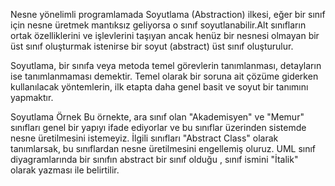 Nesne yönelimli programlamada Soyutlama (Abstraction) ilkesi, eğer bir sınıf için nesne üretmek mantıksız geliyorsa o sınıf soyutlanabilir.Alt sınıfların ortak özelliklerini ve işlevlerini taşıyan ancak henüz bir nesnesi olmayan bir üst sınıf oluşturmak istenirse bir soyut (abstract) üst sınıf oluşturulur.

Soyutlama, bir sınıfa veya metoda temel görevlerin tanımlanması, detayların ise tanımlanmaması demektir. Temel olarak bir soruna ait çözüme giderken kullanılacak yöntemlerin, ilk etapta daha genel basit ve soyut bir tanımını yapmaktır.

Soyutlama Örnek
Bu örnekte, ara sınıf olan "Akademisyen" ve "Memur" sınıfları genel bir yapıyı ifade ediyorlar ve bu sınıflar üzerinden sistemde nesne üretilmesini istemeyiz. İlgili sınıfları "Abstract Class" olarak tanımlarsak, bu sınıflardan nesne üretilmesini engellemiş oluruz. UML sınıf diyagramlarında bir sınıfın abstract bir sınıf olduğu , sınıf ismini "İtalik" olarak yazması ile belirtilir.